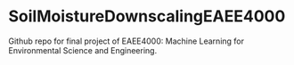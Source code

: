 # SoilMoistureDownscalingEAEE4000
Github repo for final project of EAEE4000: Machine Learning for Environmental Science and Engineering. 
